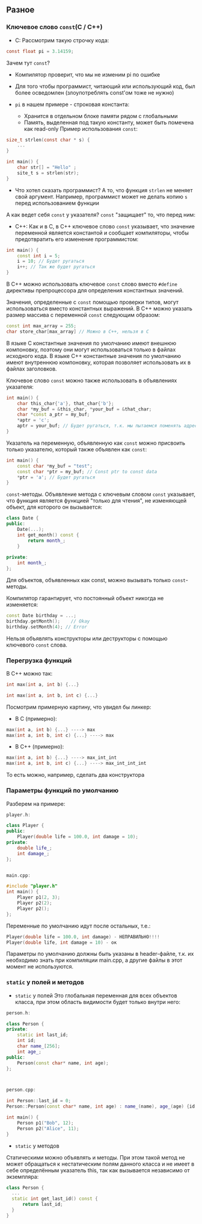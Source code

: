 ## Разное

### Ключевое слово `const`(C / C++)

* C:
Рассмотрим такую строчку кода:
```c
const float pi = 3.14159;
```
Зачем тут `const`?
* Компилятор проверит, что мы не изменим pi по ошибке
* Для того чтобы программист, читающий или использующий
  код, был более осведомлен (злоупотреблять const'ом тоже не нужно)

* `pi` в нашем примере - строковая константа:
  * Хранится в отдельном блоке памяти рядом с глобальными
  * Память, выделенная под такую константу, может быть помечена как read-only
Пример использования `const`:
```c
size_t strlen(const char * s) {
    ...
}

int main() {
    char str[] = "Hello" ;
    site_t s = strlen(str);
}
```
* Что хотел сказать программист? А то, что функция `strlen` не меняет свой аргумент.
  Например, программист может не делать копию `s` перед использованием функции

А как ведет себя `const` у указателя?
`const` "защищает" то, что перед ним:

* C++:
Как и в C, в C++ ключевое слово `const` указывает, что значение переменной 
является константой и сообщает
компиляторы, чтобы предотвратить 
его изменение программистом:
```c++
int main() {
    const int i = 5;
    i = 10; // Будет ругаться
    i++; // Так же будет ругаться
}

```

В C++ можно использовать ключевое
`const` слово вместо `#define` 
директивы препроцессора для 
определения константных значений.

Значения, определенные с `const` 
помощью проверки типов, могут 
использоваться вместо константных 
выражений. В C++ можно указать 
размер массива с переменной `const` 
следующим образом:

```c++
const int max_array = 255;
char store_char[max_array] // Можно в C++, нельзя в C
```

В языке C константные значения 
по умолчанию имеют внешнюю 
компоновку, поэтому они могут
использоваться только в файлах 
исходного кода. В языке C++
константные значения по умолчанию
имеют внутреннюю
компоновку, которая позволяет использовать их в файлах заголовков.

Ключевое слово `const` можно также использовать в объявлениях указателя:
```c++
int main() {
    char this_char{'a'}, that_char{'b'};
    char *my_buf = &this_char, *your_buf = &that_char;
    char *const a_ptr = my_buf;
    *aptr = 'c';
    aptr = your_buf; // Будет ругаться, т.к. мы пытаемся поменять адрес
}
```

Указатель на переменную, 
объявленную как `const` можно 
присвоить только указателю, 
который также объявлен как `const`:
```c++
int main() {
    const char *my_buf = "test";
    const char *ptr = my_buf; // Const ptr to const data
    *ptr = 'a'; // Будет ругаться
}
```

`const`-методы. Объявление метода с 
ключевым словом `const` указывает, 
что функция является функцией
"только для чтения", 
не изменяющей объект,
для которого он вызывается:

```c++
class Date {
public:
    Date(...);
    int get_month() const {
        return month_;
    }
    
private:
    int month_;
};
```

Для объектов, объявленных как
const, можно вызывать только
`const`-методы.

Компилятор гарантирует, 
что постоянный объект
никогда не изменяется:
```c++
const Date birthday = ...;
birthday.getMonth();    // Okay
birthday.setMonth(4); // Error
```

Нельзя объявлять конструкторы
или деструкторы с помощью 
ключевого `const` слова.


### Перегрузка функций
В C++ можно так:
```c++
int max(int a, int b) {...}

int max(int a, int b, int c) {...}
```

Посмотрим примерную картину, что увидел бы линкер:
* В C (примерно):
```c
max(int a, int b) {...} ----> max
max(int a, int b, int c) {...} ----> max
```

* В C++ (примерно):
```c++
max(int a, int b) {...} ----> max_int_int
max(int a, int b, int c) {...} ----> max_int_int_int
```
То есть можно, например, сделать два конструктора
### Параметры функций по умолчанию
Разберем на примере:
```c++
player.h:

class Player {
public:
    Player(double life = 100.0, int damage = 10);
private:
    double life_;
    int damage_;
};


main.cpp:

#include "player.h"
int main() {
    Player p1(2, 3);
    Player p2(2);
    Player p2();
};
```

Переменные по умолчанию идут после остальных, т.е.:
```c++
Player(double life = 100.0, int damage) - НЕПРАВИЛЬНО!!!!
Player(double life, int damage = 10) - ок
```

Параметры по умолчанию должны
быть указаны в header-файле, 
т.к. их необходимо знать 
при компиляции main.cpp, а другие файлы в этот момент не используются.
### `static` у полей и методов

* `static` у полей
Это глобальная переменная для всех объектов класса, при этом область видимости будет только внутри него:

```c++
person.h:

class Person {
private:
    static int last_id;
    int id;
    char name_[256];
    int age_;
public:
    Person(const char* name, int age);
};



person.cpp:

int Person::last_id = 0;
Person::Person(const char* name, int age) : name_(name), age_(age) {id = last_id++;} 

int main() {
    Person p1("Bob", 12);
    Person p2("Alice", 11);
}
``` 

* `static` у методов

Статическими можно объявлять и
методы. При этом такой метод 
не может обращаться к нестатическим полям данного 
класса и не имеет в себе 
определённым указатель this, 
так как вызывается независимо 
от экземпляра:

```c++
class Person {
  ...
  static int get_last_id() const {
      return last_id;
  }
}
```
